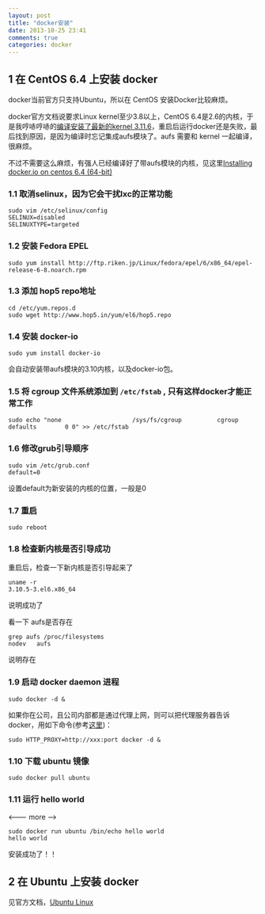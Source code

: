 ```yaml
---
layout: post
title: "docker安装"
date: 2013-10-25 23:41
comments: true
categories: docker
---
```


## 1 在 CentOS 6.4 上安装 docker

docker当前官方只支持Ubuntu，所以在 CentOS 安装Docker比较麻烦。

docker官方文档说要求Linux kernel至少3.8以上，CentOS 6.4是2.6的内核，于是我哼哧哼哧的[编译安装了最新的kernel 3.11.6](http://www.yanjiuyanjiu.com/blog/20131024)，重启后运行docker还是失败，最后找到原因，是因为编译时忘记集成aufs模块了。aufs 需要和 kernel 一起编译，很麻烦。

不过不需要这么麻烦，有强人已经编译好了带aufs模块的内核，见这里[Installing docker.io on centos 6.4 (64-bit)](http://nareshv.blogspot.com/2013/08/installing-dockerio-on-centos-64-64-bit.html)

### 1.1 取消selinux，因为它会干扰lxc的正常功能

	sudo vim /etc/selinux/config 
	SELINUX=disabled
	SELINUXTYPE=targeted

### 1.2 安装 Fedora EPEL 

	sudo yum install http://ftp.riken.jp/Linux/fedora/epel/6/x86_64/epel-release-6-8.noarch.rpm

### 1.3 添加 hop5 repo地址

	cd /etc/yum.repos.d
	sudo wget http://www.hop5.in/yum/el6/hop5.repo

### 1.4 安装 docker-io

	sudo yum install docker-io

会自动安装带aufs模块的3.10内核，以及docker-io包。

### 1.5 将 cgroup 文件系统添加到 `/etc/fstab` , 只有这样docker才能正常工作

	sudo echo "none                    /sys/fs/cgroup          cgroup  defaults        0 0" >> /etc/fstab

### 1.6 修改grub引导顺序

	sudo vim /etc/grub.conf
	default=0

设置default为新安装的内核的位置，一般是0

### 1.7 重启

	sudo reboot

### 1.8 检查新内核是否引导成功

重启后，检查一下新内核是否引导起来了

	uname -r
	3.10.5-3.el6.x86_64

说明成功了

看一下 aufs是否存在

	grep aufs /proc/filesystems 
	nodev   aufs

说明存在

### 1.9 启动 docker daemon 进程

	sudo docker -d &

如果你在公司，且公司内部都是通过代理上网，则可以把代理服务器告诉docker，用如下命令(参考[这里](https://github.com/dotcloud/docker/issues/402))：

	sudo HTTP_PROXY=http://xxx:port docker -d &

### 1.10 下载 ubuntu 镜像

	sudo docker pull ubuntu

### 1.11 运行 hello world

<--- more -->

	sudo docker run ubuntu /bin/echo hello world
	hello world

安装成功了！！


## 2 在 Ubuntu 上安装 docker

见官方文档，[Ubuntu Linux](http://docs.docker.io/en/latest/installation/ubuntulinux/)